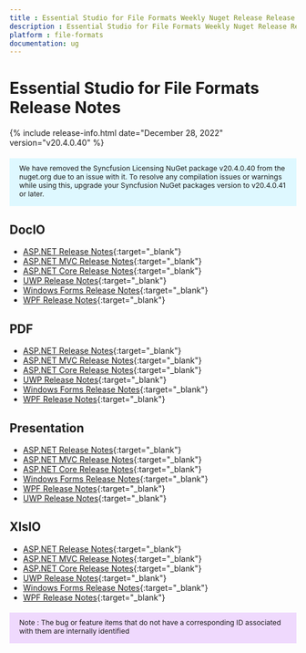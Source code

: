 ```yaml
---
title : Essential Studio for File Formats Weekly Nuget Release Release Notes  
description : Essential Studio for File Formats Weekly Nuget Release Release Notes  
platform : file-formats
documentation: ug
---
```


# Essential Studio for File Formats  Release Notes  

{% include release-info.html date="December 28, 2022" version="v20.4.0.40" %} 

<style>
#license {
    font-size: .88em!important;
margin-top: 1.5em;     margin-bottom: 1.5em;
    background-color: #def8ff;
    padding: 10px 17px 14px;
}
</style>

<div id="license">
We have removed the Syncfusion Licensing NuGet package v20.4.0.40 from the nuget.org due to an issue with it. To resolve any compilation issues or warnings while using this, upgrade your Syncfusion NuGet packages version to v20.4.0.41 or later.
</div>


## DocIO

* [ASP.NET Release Notes](/aspnet/release-notes/v20.4.0.40#docio){:target="_blank"}
* [ASP.NET MVC Release Notes](/aspnetmvc/release-notes/v20.4.0.40#docio){:target="_blank"}
* [ASP.NET Core Release Notes](/aspnet-core/release-notes/v20.4.0.40#docio){:target="_blank"}
* [UWP Release Notes](/uwp/release-notes/v20.4.0.40#docio){:target="_blank"}
* [Windows Forms Release Notes](/windowsforms/release-notes/v20.4.0.40#docio){:target="_blank"}
* [WPF Release Notes](/wpf/release-notes/v20.4.0.40#docio){:target="_blank"}


## PDF

* [ASP.NET Release Notes](/aspnet/release-notes/v20.4.0.40#pdf){:target="_blank"}
* [ASP.NET MVC Release Notes](/aspnetmvc/release-notes/v20.4.0.40#pdf){:target="_blank"}
* [ASP.NET Core Release Notes](/aspnet-core/release-notes/v20.4.0.40#pdf){:target="_blank"}
* [UWP Release Notes](/uwp/release-notes/v20.4.0.40#pdf){:target="_blank"}
* [Windows Forms Release Notes](/windowsforms/release-notes/v20.4.0.40#pdf){:target="_blank"}
* [WPF Release Notes](/wpf/release-notes/v20.4.0.40#pdf){:target="_blank"}


## Presentation

* [ASP.NET Release Notes](/aspnet/release-notes/v20.4.0.40#presentation){:target="_blank"}
* [ASP.NET MVC Release Notes](/aspnetmvc/release-notes/v20.4.0.40#presentation){:target="_blank"}
* [ASP.NET Core Release Notes](/aspnet-core/release-notes/v20.4.0.40#presentation){:target="_blank"}
* [Windows Forms Release Notes](/windowsforms/release-notes/v20.4.0.40#presentation){:target="_blank"}
* [WPF Release Notes](/wpf/release-notes/v20.4.0.40#presentation){:target="_blank"}
* [UWP Release Notes](/uwp/release-notes/v20.4.0.40#presentation){:target="_blank"}


## XlsIO

* [ASP.NET Release Notes](/aspnet/release-notes/v20.4.0.40#xlsio){:target="_blank"}
* [ASP.NET MVC Release Notes](/aspnetmvc/release-notes/v20.4.0.40#xlsio){:target="_blank"}
* [ASP.NET Core Release Notes](/aspnet-core/release-notes/v20.4.0.40#xlsio){:target="_blank"}
* [UWP Release Notes](/uwp/release-notes/v20.4.0.40#xlsio){:target="_blank"}
* [Windows Forms Release Notes](/windowsforms/release-notes/v20.4.0.40#xlsio){:target="_blank"}
* [WPF Release Notes](/wpf/release-notes/v20.4.0.40#xlsio){:target="_blank"}


<style>
#note {
    font-size: .88em!important;
margin-top: 1.5em;     margin-bottom: 1.5em;
    background-color: #efd9fd;
    padding: 10px 17px 14px;
}
</style>
<div id="note">
Note : The bug or feature items that do not have a corresponding ID associated with them are internally identified
</div>